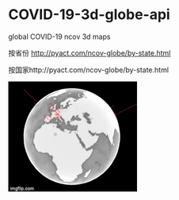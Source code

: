 # COVID-19-3d-globe-api
global COVID-19 ncov 3d maps

按省份 http://pyact.com/ncov-globe/by-state.html

按国家http://pyact.com/ncov-globe/by-state.html

![byState](readme_img\byState.gif)